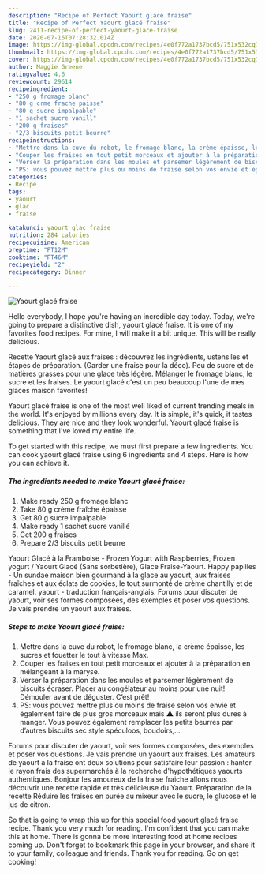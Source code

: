 ```yaml
---
description: "Recipe of Perfect Yaourt glacé fraise"
title: "Recipe of Perfect Yaourt glacé fraise"
slug: 2411-recipe-of-perfect-yaourt-glace-fraise
date: 2020-07-16T07:28:32.014Z
image: https://img-global.cpcdn.com/recipes/4e0f772a1737bcd5/751x532cq70/yaourt-glace-fraise-photo-principale-de-la-recette.jpg
thumbnail: https://img-global.cpcdn.com/recipes/4e0f772a1737bcd5/751x532cq70/yaourt-glace-fraise-photo-principale-de-la-recette.jpg
cover: https://img-global.cpcdn.com/recipes/4e0f772a1737bcd5/751x532cq70/yaourt-glace-fraise-photo-principale-de-la-recette.jpg
author: Maggie Greene
ratingvalue: 4.6
reviewcount: 29614
recipeingredient:
- "250 g fromage blanc"
- "80 g crme frache paisse"
- "80 g sucre impalpable"
- "1 sachet sucre vanill"
- "200 g fraises"
- "2/3 biscuits petit beurre"
recipeinstructions:
- "Mettre dans la cuve du robot, le fromage blanc, la crème épaisse, les sucres et fouetter le tout à vitesse Max."
- "Couper les fraises en tout petit morceaux et ajouter à la préparation en mélangeant à la maryse."
- "Verser la préparation dans les moules et parsemer légèrement de biscuits écraser. Placer au congélateur au moins pour une nuit! Démouler avant de déguster. C’est prêt!"
- "PS: vous pouvez mettre plus ou moins de fraise selon vos envie et également faire de plus gros morceaux mais ⚠️ ils seront plus dures à manger. Vous pouvez également remplacer les petits beurres par d’autres biscuits sec style spéculoos, boudoirs,..."
categories:
- Recipe
tags:
- yaourt
- glac
- fraise

katakunci: yaourt glac fraise 
nutrition: 284 calories
recipecuisine: American
preptime: "PT12M"
cooktime: "PT46M"
recipeyield: "2"
recipecategory: Dinner

---
```



![Yaourt glacé fraise](https://img-global.cpcdn.com/recipes/4e0f772a1737bcd5/751x532cq70/yaourt-glace-fraise-photo-principale-de-la-recette.jpg)

Hello everybody, I hope you're having an incredible day today. Today, we're going to prepare a distinctive dish, yaourt glacé fraise. It is one of my favorites food recipes. For mine, I will make it a bit unique. This will be really delicious.

Recette Yaourt glacé aux fraises : découvrez les ingrédients, ustensiles et étapes de préparation. (Garder une fraise pour la déco). Peu de sucre et de matières grasses pour une glace très légère. Mélanger le fromage blanc, le sucre et les fraises. Le yaourt glacé c&#39;est un peu beaucoup l&#39;une de mes glaces maison favorites!

Yaourt glacé fraise is one of the most well liked of current trending meals in the world. It's enjoyed by millions every day. It is simple, it's quick, it tastes delicious. They are nice and they look wonderful. Yaourt glacé fraise is something that I've loved my entire life.


To get started with this recipe, we must first prepare a few ingredients. You can cook yaourt glacé fraise using 6 ingredients and 4 steps. Here is how you can achieve it.

<!--inarticleads1-->

##### The ingredients needed to make Yaourt glacé fraise:

1. Make ready 250 g fromage blanc
1. Take 80 g crème fraîche épaisse
1. Get 80 g sucre impalpable
1. Make ready 1 sachet sucre vanillé
1. Get 200 g fraises
1. Prepare 2/3 biscuits petit beurre


Yaourt Glacé à la Framboise - Frozen Yogurt with Raspberries, Frozen yogurt / Yaourt Glacé (Sans sorbetière), Glace Fraise-Yaourt. Happy papilles - Un sundae maison bien gourmand à la glace au yaourt, aux fraises fraîches et aux éclats de cookies, le tout surmonté de crème chantilly et de caramel. yaourt - traduction français-anglais. Forums pour discuter de yaourt, voir ses formes composées, des exemples et poser vos questions. Je vais prendre un yaourt aux fraises. 

<!--inarticleads2-->

##### Steps to make Yaourt glacé fraise:

1. Mettre dans la cuve du robot, le fromage blanc, la crème épaisse, les sucres et fouetter le tout à vitesse Max.
1. Couper les fraises en tout petit morceaux et ajouter à la préparation en mélangeant à la maryse.
1. Verser la préparation dans les moules et parsemer légèrement de biscuits écraser. Placer au congélateur au moins pour une nuit! Démouler avant de déguster. C’est prêt!
1. PS: vous pouvez mettre plus ou moins de fraise selon vos envie et également faire de plus gros morceaux mais ⚠️ ils seront plus dures à manger. Vous pouvez également remplacer les petits beurres par d’autres biscuits sec style spéculoos, boudoirs,...


Forums pour discuter de yaourt, voir ses formes composées, des exemples et poser vos questions. Je vais prendre un yaourt aux fraises. Les amateurs de yaourt à la fraise ont deux solutions pour satisfaire leur passion : hanter le rayon frais des supermarchés à la recherche d&#39;hypothétiques yaourts authentiques. Bonjour les amoureux de la fraise fraiche allons nous découvrir une recette rapide et très délicieuse du Yaourt. Préparation de la recette Réduire les fraises en purée au mixeur avec le sucre, le glucose et le jus de citron. 

So that is going to wrap this up for this special food yaourt glacé fraise recipe. Thank you very much for reading. I'm confident that you can make this at home. There is gonna be more interesting food at home recipes coming up. Don't forget to bookmark this page in your browser, and share it to your family, colleague and friends. Thank you for reading. Go on get cooking!
